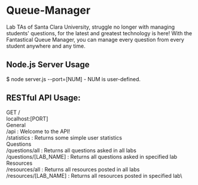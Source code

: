 # Queue-Manager
Lab TAs of Santa Clara University, struggle no longer with managing students' questions, for the latest and greatest technology is here! With the Fantastical Queue Manager, you can manage every question from every student anywhere and any time.

## Node.js Server Usage
$ node server.js --port=[NUM]
    - NUM is user-defined.

## RESTful API Usage:
GET / \
localhost:[PORT]\
    General\
                /api                  : Welcome to the API!\
                /statistics           : Returns some simple user statistics\
    Questions\
                /questions/all        : Returns all questions asked in all labs\
                /questions/[LAB_NAME] : Returns all questions asked in specified lab\
    Resources\
                /resources/all        : Returns all resources posted in all labs\
                /resources/[LAB_NAME] : Returns all resources posted in specified lab\

